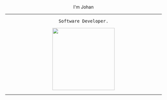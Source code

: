 <br>
<p align="center">I'm Johan</p>
<hr>

<center>


<p align="center">
<samp>
Software Developer.
</samp>
</p>

<p align="center">
<img src="https://media.giphy.com/media/wKWxuUOcp9fdvckBty/giphy.gif" height="200px">
</p>

<hr>

<!--
<p>
<samp>Tecnologies</samp>
</p>

<div style="display: flex;">
<img src="https://img.icons8.com/?size=512&id=uJM6fQYqDaZK&format=png" height="50px">
<img src="https://img.icons8.com/?size=512&id=71257&format=png" height="50px">
<img src="https://img.icons8.com/?size=512&id=9ESZMOeUioJS&format=png" height="50px">
<img src="https://img.icons8.com/color/344/linux--v1.png" height="50px">
<img src="https://img.icons8.com/fluency/344/node-js.png" height="50px">
</div>
